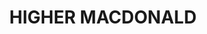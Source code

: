 ---
lastmod: '2025-04-06T06:05:20+00:00'
latitude: -33.305478
layout: suburb
longitude: 150.918639
postcode: '2775'
state: NSW
title: HIGHER MACDONALD
url: /nsw/higher-macdonald/
---